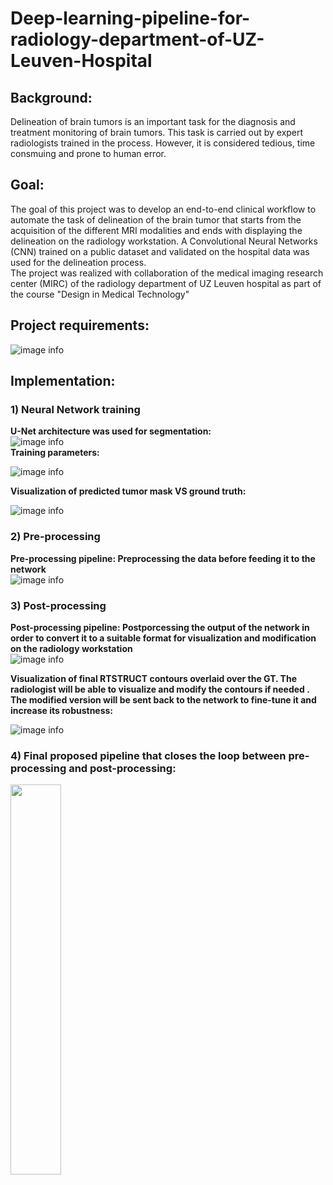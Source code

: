 # Deep-learning-pipeline-for-radiology-department-of-UZ-Leuven-Hospital
## Background:
Delineation of brain tumors is an important task for the diagnosis and treatment monitoring of brain tumors. This task is carried out by expert radiologists trained in the process. However, it is considered tedious, time consmuing and prone to human error.
## Goal:
  The goal of this project was to develop an end-to-end clinical workflow to automate the task of delineation of the brain tumor that starts from the acquisition of the different MRI modalities and ends with displaying the delineation on the radiology workstation. A Convolutional Neural Networks (CNN) trained on a public dataset and validated on the hospital data was used for the delineation process.  
    The project was realized with collaboration of the medical imaging research center (MIRC) of the radiology department of UZ Leuven hospital as part of the course "Design in Medical Technology"
    
## Project requirements:
  
  ![image info](./figures/requirements.PNG)

## Implementation:  
  ### 1) Neural Network training
  **U-Net architecture was used for segmentation:**      
      ![image info](./figures/U_Net.gif)    
  **Training parameters:**  
    
  ![image info](./figures/NN_param.PNG)
  
  **Visualization of predicted tumor mask VS ground truth:**  
    
  
  ![image info](./figures/NN_results.PNG)
  
  ### 2) Pre-processing  
   **Pre-processing pipeline: Preprocessing the data before feeding it to the network**  
   ![image info](./figures/Pre_processing.PNG)
   
  ### 3) Post-processing  
  **Post-processing pipeline: Postporcessing the output of the network in order to convert it to a suitable format for visualization and modification on
  the radiology workstation**  
   ![image info](./figures/post_processing.PNG)
   
   **Visualization of final RTSTRUCT contours overlaid over the GT. The radiologist will be able to visualize and modify the contours if needed
   . The modified version will be sent back to the network to fine-tune it and increase its robustness:**  
   
   ![image info](./figures/RT_STRUCT_contour.PNG)
   
   ### 4) Final proposed pipeline that closes the loop between pre-processing and post-processing:  
   

   <img src="/figures/Pipline.PNG" width="40%">
 
 
   
   
  


